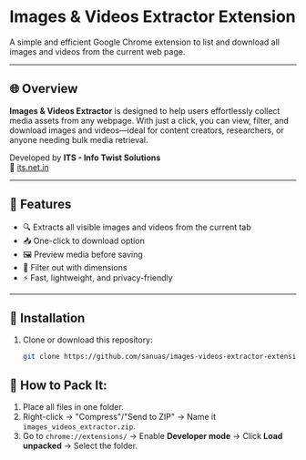 # Images & Videos Extractor Extension

A simple and efficient Google Chrome extension to list and download all images and videos from the current web page.

---

## 🌐 Overview

**Images & Videos Extractor** is designed to help users effortlessly collect media assets from any webpage. With just a click, you can view, filter, and download images and videos—ideal for content creators, researchers, or anyone needing bulk media retrieval.

Developed by **ITS - Info Twist Solutions**  
🔗 [its.net.in](https://its.net.in)

---

## 🚀 Features

- 🔍 Extracts all visible images and videos from the current tab
- 📥 One-click to download option
- 🖼 Preview media before saving
- 🧹 Filter out with dimensions
- ⚡ Fast, lightweight, and privacy-friendly

---

## 🔧 Installation

1. Clone or download this repository:
   ```bash
   git clone https://github.com/sanuas/images-videos-extractor-extension.git

## 🧷 How to Pack It:

1. Place all files in one folder.
2. Right-click → "Compress"/"Send to ZIP" → Name it `images_videos_extractor.zip`.
3. Go to `chrome://extensions/` → Enable **Developer mode** → Click **Load unpacked** → Select the folder.
